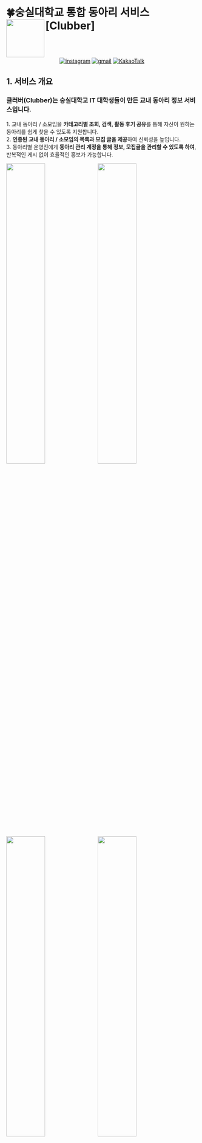 # 🍀숭실대학교 통합 동아리 서비스 [Clubber]<img src="https://github.com/user-attachments/assets/7d52a366-3aec-4d4b-ab68-eb8822e3a1a9" align=left width=100>

<br> <br/>

<div align="center">

[![instagram](https://img.shields.io/badge/instagram-E4405F?style=flat-square&logo=Instagram&logoColor=white&link=https://www.instagram.com/clubber_ssu/)](https://www.instagram.com/clubber_ssu/)
[![gmail](https://img.shields.io/badge/gmail-EA4335?style=flat-square&logo=Gmail&logoColor=white&link=mailto:ssuclubber@gmail.com)](mailto:ssuclubber@gmail.com)
[![KakaoTalk](https://img.shields.io/badge/KakaoTalk-FFCD00?style=flat-square&logo=KakaoTalk&logoColor=white&link=https://pf.kakao.com/_QiHDG)](https://pf.kakao.com/_QiHDG)

</div>

## 1. 서비스 개요
### 클러버(Clubber)는 <b>숭실대학교 IT 대학생들</b>이 만든 교내 동아리 정보 서비스입니다.


<p style="text-align: left;">
    1. 교내 동아리 / 소모임을 <b>카테고리별 조회, 검색, 활동 후기 공유</b>를 통해 자신이 원하는 동아리를 쉽게 찾을 수 있도록 지원합니다.<br>
    2. <b>인증된 교내 동아리 / 소모임의 목록과 모집 글을 제공</b>하여 신뢰성을 높입니다.<br>
    3. 동아리별 운영진에게 <b>동아리 관리 계정을 통해 정보, 모집글을 관리할 수 있도록 하여</b>, 반복적인 게시 없이 효율적인 홍보가 가능합니다.
</p>


<p align="left" style="text-align: left;">
    <img src="https://github.com/user-attachments/assets/b21c0ad0-66ef-4de0-aced-8b9b59f280fa" width="45%" style="margin-right: 10px; display: inline-block;">
    <img src="https://github.com/user-attachments/assets/84ad6a0d-449c-4442-8aaf-5ffec73c7d07" width="45%" style="display: inline-block;">
</p>
<p align="left" style="text-align: left;">
    <img src="https://github.com/user-attachments/assets/3988083d-a50e-4e12-885b-11d54423df4f" width="45%" style="margin-right: 10px; display: inline-block;">
    <img src="https://github.com/user-attachments/assets/ef7203b7-d7ea-4726-ac80-b2fd68ee2052" width="45%" style="display: inline-block;">
</p>

##  



## 참여자
<table align="center">
    <tr>
        <th colspan="2" style="font-size:18px;">Frontend</th>
    </tr>
    <tr align="center">
        <td><b>강예은</b></td>
        <td><b>권나래</b></td>
    </tr>
    <tr align="center">
        <td>
            <img src="https://github.com/Kangyeeun0.png" width="100" style="border-radius: 50%;">
            <br>
            <a href="https://github.com/Kangyeeun0"><i>Kangyeeun0</i></a>
        </td>
        <td>
            <img src="https://github.com/naraeng.png" width="100" style="border-radius: 50%;">
            <br>
            <a href="https://github.com/naraeng"><i>naraeng</i></a>
        </td>
    </tr>
</table>

